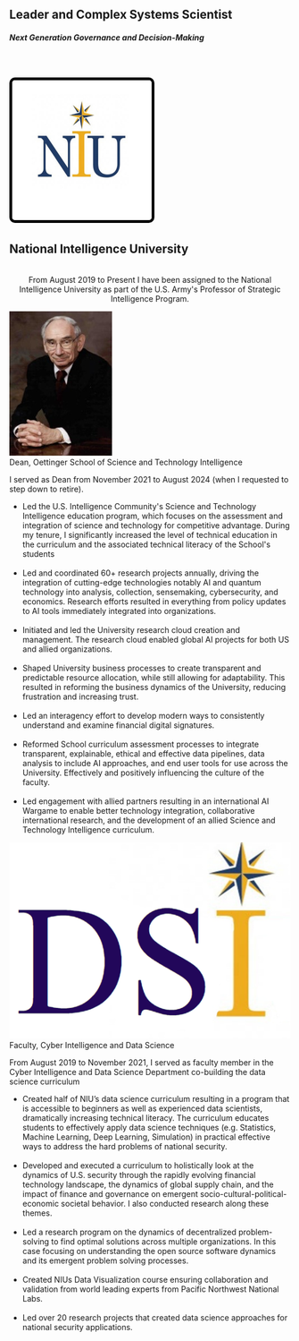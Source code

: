 


<link rel="stylesheet" href="style.css" />

## Leader and Complex Systems Scientist
##### Next Generation Governance and Decision-Making
<br>

<h3>
    <a href="https://www.ni-u.edu" target="_blank" style="margin-right: 10px;">
        <img src="images/NIU.jpg" alt="NIU Logo" style="width: 250px; height: 250px; border: 5px solid #000; border-radius: 10px;"/>
    </a>
</h3>
<h2>National Intelligence University</h2>
<p style="text-align: center">
<br>
From August 2019 to Present I have been assigned to the National Intelligence University as part of the U.S. Army's Professor of Strategic Intelligence Program.
</p>

<div class="image-summary-container">
    <a href="https://www.ni-u.edu/school-of-science-and-technology-intelligence/" target="_blank">
        <img src="images/Oettinger.jpg" alt="Oettinger School">
    </a>
        <div class="summary-content">
        <div class="summary-caption">Dean, Oettinger School of Science and Technology Intelligence</div>
        <div class="summary-text">
        <p> I served as Dean from November 2021 to August 2024 (when I requested to step down to retire). </p>
            <ul>
                <li> Led the U.S. Intelligence Community's Science and Technology Intelligence education program, which focuses on the assessment and integration of science and technology for competitive advantage. During my tenure, I significantly increased the level of  technical education in the curriculum and the associated technical literacy of the School's students </li>
                <br>
                <li> Led and coordinated 60+ research projects annually, driving the integration of cutting-edge technologies notably AI and quantum technology into analysis, collection, sensemaking, cybersecurity, and economics. Research efforts resulted in everything from policy updates to AI tools immediately integrated into organizations. </li>
                <br>
                <li> Initiated and led the University research cloud creation and management. The research cloud enabled global AI projects for both US and allied organizations.</li>
                <br>
                <li> Shaped University business processes to create transparent and predictable resource allocation, while still allowing for adaptability. This resulted in reforming the business dynamics of the University, reducing frustration and increasing trust.</li> 
                <br>
                <li> Led an interagency effort to develop modern ways to consistently understand and examine financial digital signatures.</li>
                <br>
                <li> Reformed School curriculum assessment processes to integrate transparent, explainable, ethical and effective data pipelines, data analysis to include AI approaches, and end user tools for use across the University. Effectively and positively influencing the culture of the faculty.</li> 
                <br>
                <li>Led engagement with allied partners resulting in an international AI Wargame to enable better technology integration, collaborative international research, and the development of an allied Science and Technology Intelligence curriculum.</li>
            </ul>
        </div>
    </div>
</div>

<div class="image-summary-container">
    <a href="https://www.ni-u.edu/wp-content/uploads/2023/11/NIU-Catalog_23-24_Final.pdf#page=80" target="_blank" >
        <img src="images/DSI.png" alt="Data Science Intelligence">
    </a>
        <div class="summary-content">
        <div class="summary-caption">Faculty, Cyber Intelligence and Data Science</div>
        <div class="summary-text">
        <p> From August 2019 to November 2021, I served as faculty member in the Cyber Intelligence and Data Science Department co-building the data science curriculum </p>
            <ul>
                <li> Created half of NIU’s data science curriculum resulting in a program that is accessible to beginners as well as experienced data scientists, dramatically increasing technical literacy. The curriculum educates students to effectively apply data science techniques (e.g. Statistics, Machine Learning, Deep Learning, Simulation) in practical effective ways to address the hard problems of national security. </li>
                <br>
                <li> Developed and executed a curriculum to holistically look at the dynamics of U.S. security through the rapidly evolving financial technology landscape, the dynamics of global supply chain, and the impact of finance and governance on emergent socio-cultural-political-economic societal behavior. I also conducted research along these themes.</li>
                <br>
                <li> Led a research program on the dynamics of decentralized problem-solving to find optimal solutions across multiple organizations. In this case focusing on understanding the open source software dynamics and its emergent problem solving processes.</li>
                <br>
                <li> Created NIUs Data Visualization course ensuring collaboration and validation from world leading experts from Pacific Northwest National Labs.</li>
                <br>
                <li> Led over 20 research projects that created data science approaches for national security applications.</li>
            </ul>
        </div>
    </div>
</div>
